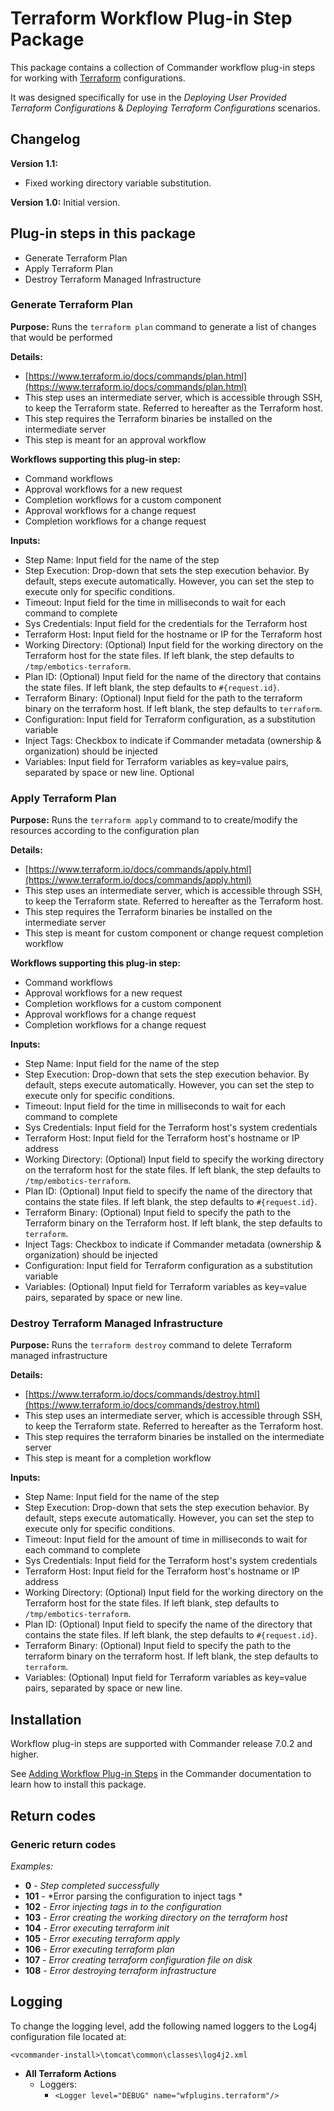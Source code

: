 # Terraform Workflow Plug-in Step Package

This package contains a collection of Commander workflow plug-in steps for working with [Terraform](https://www.terraform.io/) configurations. 

It was designed specifically for use in the *Deploying User Provided Terraform Configurations* & *Deploying Terraform Configurations* scenarios.

## Changelog

**Version 1.1:**
 * Fixed working directory variable substitution. 

**Version 1.0:** Initial version.

## Plug-in steps in this package
+ Generate Terraform Plan
+ Apply Terraform Plan
+ Destroy Terraform Managed Infrastructure

### Generate Terraform Plan
**Purpose:** Runs the `terraform plan` command to generate a list of changes that would be performed

**Details:**

 * [https://www.terraform.io/docs/commands/plan.html](https://www.terraform.io/docs/commands/plan.html)
 * This step uses an intermediate server, which is accessible through SSH, to keep the Terraform state. Referred to hereafter as the Terraform host.
 * This step requires the Terraform binaries be installed on the intermediate server
 * This step is meant for an approval workflow

**Workflows supporting this plug-in step:**

* Command workflows
* Approval workflows for a new request
* Completion workflows for a custom component 
* Approval workflows for a change request
* Completion workflows for a change request

**Inputs:** 

* Step Name: Input field for the name of the step
* Step Execution: Drop-down that sets the step execution behavior. By default, steps execute automatically. However, you can set the step to execute only for specific conditions.
* Timeout: Input field for the time in milliseconds to wait for each command to complete
* Sys Credentials: Input field for the credentials for the Terraform host
* Terraform Host: Input field for the hostname or IP for the Terraform host
* Working Directory: (Optional) Input field for the working directory on the Terraform host for the state files.  If left blank, the step defaults to `/tmp/embotics-terraform`.
* Plan ID: (Optional) Input field for the name of the directory that contains the state files.  If left blank, the step defaults to `#{request.id}`.
* Terraform Binary: (Optional)  Input field for the path to the terraform binary on the terraform host. If left blank, the step defaults to `terraform`.
* Configuration: Input field for Terraform configuration, as a substitution variable
* Inject Tags: Checkbox to indicate if Commander metadata (ownership & organization) should be injected   
* Variables: Input field for Terraform variables as key=value pairs, separated by space or new line. Optional

### Apply Terraform Plan
**Purpose:** Runs the `terraform apply` command to to create/modify the resources according to the configuration plan

**Details:** 

 * [https://www.terraform.io/docs/commands/apply.html](https://www.terraform.io/docs/commands/apply.html)
 * This step uses an intermediate server, which is accessible through SSH, to keep the Terraform state. Referred to hereafter as the Terraform host.
 * This step requires the Terraform binaries be installed on the intermediate server
 * This step is meant for custom component or change request completion workflow

**Workflows supporting this plug-in step:**

  * Command workflows
  * Approval workflows for a new request
  * Completion workflows for a custom component 
  * Approval workflows for a change request
  * Completion workflows for a change request

**Inputs:** 

* Step Name: Input field for the name of the step
* Step Execution: Drop-down that sets the step execution behavior. By default, steps execute automatically. However, you can set the step to execute only for specific conditions.
* Timeout: Input field for the time in milliseconds to wait for each command to complete
* Sys Credentials:  Input field for the Terraform host's system credentials
* Terraform Host: Input field for the Terraform host's hostname or IP address
* Working Directory: (Optional) Input field to specify the working directory on the terraform host for the state files. If left blank, the step defaults to `/tmp/embotics-terraform`.
* Plan ID: (Optional) Input field to specify the name of the directory that contains the state files. If left blank, the step defaults to `#{request.id}`.
* Terraform Binary: (Optional) Input field to specify the path to the Terraform binary on the Terraform host. If left blank, the step defaults to `terraform`.
* Inject Tags: Checkbox to indicate if Commander metadata (ownership & organization) should be injected
* Configuration: Input field for Terraform configuration as a substitution variable
* Variables: (Optional) Input field for Terraform variables as key=value pairs, separated by space or new line.

### Destroy Terraform Managed Infrastructure
**Purpose:** Runs the `terraform destroy` command to delete Terraform managed infrastructure

**Details:** 

 * [https://www.terraform.io/docs/commands/destroy.html](https://www.terraform.io/docs/commands/destroy.html)
 * This step uses an intermediate server, which is accessible through SSH, to keep the Terraform state. Referred to hereafter as the Terraform host.
 * This step requires the terraform binaries be installed on the intermediate server
 * This step is meant for a completion workflow

**Inputs:** 

* Step Name: Input field for the name of the step
* Step Execution: Drop-down that sets the step execution behavior. By default, steps execute automatically. However, you can set the step to execute only for specific conditions.
* Timeout: Input field for the amount of time in milliseconds to wait for each command to complete
* Sys Credentials:  Input field for the Terraform host's system credentials
* Terraform Host: Input field for the Terraform host's hostname or IP address
* Working Directory: (Optional) Input field for the working directory on the Terraform host for the state files. If left blank, step defaults to `/tmp/embotics-terraform`.
* Plan ID: (Optional) Input field to specify the name of the directory that contains the state files. If left blank, the step defaults to `#{request.id}`.
* Terraform Binary: (Optional) Input field to specify the path to the terraform binary on the terraform host. If left blank, the step defaults to `terraform`.
* Variables: (Optional) Input field for Terraform variables as key=value pairs, separated by space or new line.


## Installation

Workflow plug-in steps are supported with Commander release 7.0.2 and higher. 

See [Adding Workflow Plug-in Steps](https://docs.embotics.com/commander/Using-Plug-In-WF-Steps.htm#Adding) in the Commander documentation to learn how to install this package. 

## Return codes

### Generic return codes

*Examples:*

+ **0** - *Step completed successfully*
+ **101** - *Error parsing the configuration to inject tags *
+ **102** - *Error injecting tags in to the configuration*
+ **103** - *Error creating the working directory on the terraform host*
+ **104** - *Error executing terraform init*
+ **105** - *Error executing terraform apply*
+ **106** - *Error executing terraform plan*
+ **107** - *Error creating terraform configuration file on disk*
+ **108** - *Error destroying terraform infrastructure*

## Logging
To change the logging level, add the following named loggers to the Log4j configuration file located at: 

`<vcommander-install>\tomcat\common\classes\log4j2.xml` 

+ **All Terraform Actions**
    + Loggers:
      + `<Logger level="DEBUG" name="wfplugins.terraform"/>`
